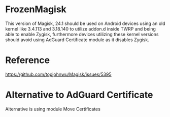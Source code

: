 # FrozenMagisk

This version of Magisk, 24.1 should be used on Android devices using an old kernel like 3.4.113 and 3.18.140 to utilize addon.d inside TWRP and being able to enable Zygisk, furthermore devices utilizing these kernel versions should avoid using AdGuard Certificate module as it disables Zygisk.

# Reference

https://github.com/topjohnwu/Magisk/issues/5395

# Alternative to AdGuard Certificate

Alternative is using module Move Certificates
